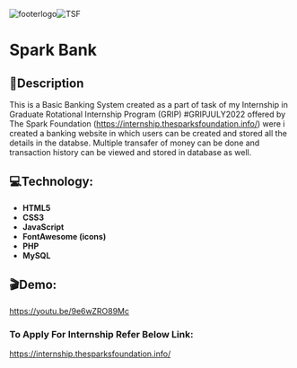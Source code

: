![footerlogo](https://user-images.githubusercontent.com/69671324/178040146-d913f290-8693-4c04-8a31-def98eb75406.png)![TSF](https://user-images.githubusercontent.com/69671324/178041986-4461d6d3-6723-4f82-814a-837ca435a06c.png)




# Spark Bank
## :bookmark_tabs:Description
This is a Basic Banking System created as a part of task of my Internship in Graduate Rotational Internship Program (GRIP) #GRIPJULY2022 offered by The Spark Foundation (https://internship.thesparksfoundation.info/) were i created a banking website in which users can be created and stored all the details in the databse. Multiple transafer of money can be done and transaction history can be viewed and stored in database as well.

## :computer:Technology:
* **HTML5**
* **CSS3**
* **JavaScript**
* **FontAwesome (icons)**
* **PHP**
* **MySQL**

## :clapper:Demo:
https://youtu.be/9e6wZRO89Mc

### To Apply For Internship Refer Below Link:
https://internship.thesparksfoundation.info/
